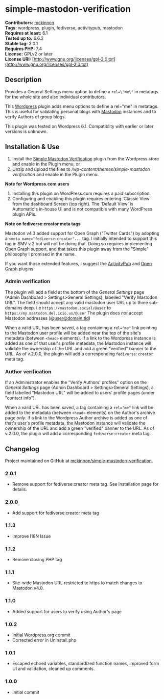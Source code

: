 # simple-mastodon-verification #

**Contributors:** [mckinnon](https://opendna.com)  
**Tags:** wordpress, plugin, fediverse, activitypub, mastodon  
**Requires at least:** 6.1  
**Tested up to:** 6.6.2  
**Stable tag:** 2.0.1  
**Requires PHP:** 7.4  
**License:** GPLv2 or later  
**License URI:** [http://www.gnu.org/licenses/gpl-2.0.txt](http://www.gnu.org/licenses/gpl-2.0.txt)

## Description ##

Provides a General Settings menu option to define a `rel=\"me\"` in metatags for the whole site and also individual contributors.

This [Wordpress](https://wordpress.org/) plugin adds menu options to define a rel="me" in metatags. This is useful for validating personal blogs with [Mastodon](https://joinmastodon.org/) instances and to verify Authors of group blogs.

This plugin was tested on Wordpress 6.1. Compatiblity with earlier or later versions is unknown.

## Installation & Use ##

1. Install the [Simple Mastodon Verification](https://wordpress.org/plugins/simple-mastodon-verification) plugin from the Wordpress store and enable in the Plugin menu, or
2. Unzip and upload the files to */wp-content/themes/simple-mastodon verification* and enable in the Plugin menu.

**Note for Wordpress.com users**

1. Installing this plugin on WordPress.com requires a paid subscription.
2. Configuring and enabling this plugin requires entering 'Classic View' from the dashboard Screen (top right). The 'Default View' is Auttomatic's in-house UI and is not compatible with many WordPress plugin APIs.

**Note on fediverse:creator meta tags**

Mastodon v4.3 added support for Open Graph ("Twitter Cards") by adopting a `<meta name="fediverse:creator"...` tag. I initially intended to support this tag in SMV v.2 but will not be doing that. Doing so requires implementing Open Graph support, and that takes this plugin away from the "Simple" philosophy I promised in the name.

If you want those extended features, I suggest the [ActivityPub](https://wordpress.org/plugins/activitypub/) and [Open Graph](https://wordpress.org/plugins/opengraph/) plugins.

### Admin verification ###

The plugin will add a field at the bottom of the *General Settings* page (Admin Dashboard > Settings>General Settings), labelled "Verify Mastodon URL". The field should accept any valid mastodon user URL up to three sub-domains deep. i.e `https://mastodon.social/@user` to `https://my.mastodon.del.icio.us/@user` The plugin does *not* accept Mastodon addresses (@user@domain.tld)

When a valid URL has been saved, a tag containing a `rel="me"` link pointing to the Mastodon user profile will be added near the top of the site's metadata (between `<head>` elements). If a link to the Wordpress instance is added as one of that user's profile metadata, the Mastodon instance will validate the ownership of the URL and add a green "verified" banner to the URL. As of v.2.0.0, the plugin will add a corresponding `fediverse:creator` meta tag.

### Author verification ###

If an Administrator enables the "Verify Authors' profiles" option on the *General Settings* page (Admin Dashboard > Settings>General Settings), a field labelled "Mastodon URL" will be added to users' profile pages (under "contact info").

When a valid URL has been saved, a tag containing a `rel="me"` link will be added to the metadata (between `<head>` elements) on the Author's archive page *only*. If a link to the Wordpress Author archive is added as one of that's user's profile metadata, the Mastodon instance will validate the ownership of the URL and add a green "verified" banner to the URL. As of v.2.0.0, the plugin will add a corresponding `fediverse:creator` meta tag.

## Changelog ##

Project maintained on GitHub at [mckinnon/simple-mastodon-verification](https://github.com/mckinnon/simple-mastodon-verification).

### 2.0.1 ###

* Remove support for fediverse:creator meta tag. See Installation page for details.

### 2.0.0 ###

* Add support for fediverse:creator meta tag

### 1.1.3 ###

* Improve I18N Issue

### 1.1.2 ###

* Remove closing PHP tag

### 1.1.1 ###

* Site-wide Mastodon URL restricted to https to match changes to Mastodon v4.0.

### 1.1.0 ###

* Added support for users to verify using Author's page

### 1.0.2 ###

* Initial Wordpress.org commit
* Corrected error in Uninstall.php

### 1.0.1 ###

* Escaped echoed variables, standardized function names, improved form UI and validation, cleaned up comments.

### 1.0.0 ###

* Initial commit
